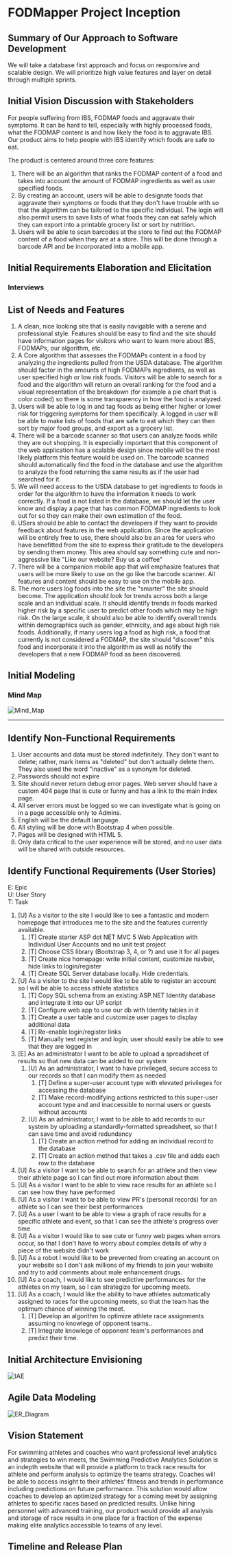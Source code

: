 FODMapper Project Inception
=====================================

## Summary of Our Approach to Software Development

We will take a database first approach and focus on responsive and scalable design. We will prioritize high value features and layer on detail through multiple sprints.

## Initial Vision Discussion with Stakeholders

For people suffering from IBS, FODMAP foods and aggravate their symptoms. It can be hard to tell, especially with highly processed foods, what the FODMAP content is and how likely the food is to aggravate IBS. Our product aims to help people with IBS identify which foods are safe to eat.

The product is centered around three core features:

1. There will be an algorithm that ranks the FODMAP content of a food and takes into account the amount of FODMAP ingredients as well as user specified foods.
2. By creating an account, users will be able to designate foods that aggravate their symptoms or foods that they don't have trouble with so that the algorithm can be tailored to the specific individual. The login will also permit users to save lists of what foods they can eat safely which they can export into a printable grocery list or sort by nutrition.
3. Users will be able to scan barcodes at the store to find out the FODMAP content of a food when they are at a store. This will be done through a barcode API and be incorporated into a mobile app.

## Initial Requirements Elaboration and Elicitation

### Interviews

## List of Needs and Features

1. A clean, nice looking site that is easily navigable with a serene and professional style. Features should be easy to find and the site should have information pages for visitors who want to learn more about IBS, FODMAPs, our algorithm, etc.
2. A Core algorithm that assesses the FODMAPs content in a food by analyzing the ingredients pulled from the USDA database. The algorithm should factor in the amounts of high FODMAPs ingredients, as well as user specified high or low risk foods. Visitors will be able to search for a food and the algorithm will return an overall ranking for the food and a visual representation of the breakdown (for example a pie chart that is color coded) so there is some transparency in how the food is analyzed.
3. Users will be able to log in and tag foods as being either higher or lower risk for triggering symptoms for them specifically. A logged in user will be able to make lists of foods that are safe to eat which they can then sort by major food groups, and export as a grocery list.
4. There will be a barcode scanner so that users can analyze foods while they are out shopping. It is especially important that this component of the web application has a scalable design since mobile will be the most likely platform this feature would be used on. The barcode scanned should automatically find the food in the database and use the algorithm to analyze the food returning the same results as if the user had searched for it.
5. We will need access to the USDA database to get ingredients to foods in order for the algorithm to have the information it needs to work correctly. If a food is not listed in the database, we should let the user know and display a page that has common FODMAP ingredients to look out for so they can make their own estimation of the food.
6. USers should be able to contact the developers if they want to provide feedback about features in the web application. Since the application will be entirely free to use, there should also be an area for users who have benefitted from the site to express their gratitude to the developers by sending them money. This area should say something cute and non-aggressive like "Like our website? Buy us a coffee"
7. There will be  a companion mobile app that will emphasize features that users will be more likely to use on the go like the barcode scanner. All features and content should be easy to use on the mobile app.
8. The more users log foods into the site the "smarter" the site should become. The application should look for trends across both a large scale and an individual scale. It should identify trends in foods marked higher risk by a specific user to predict other foods which may be high risk. On the large scale, it should also be able to identify overall trends within demographics such as gender, ethnicity, and age about high risk foods. Additionally, if many users log a food as high risk, a food that currently is not considered a FODMAP, the site should "discover" this food and incorporate it into the algorithm as well as notify the developers that a new FODMAP food as been discovered.

## Initial Modeling

### Mind Map
![Mind_Map](milestone_03/Mindmap.jpg)

_____________________________________________________________________________________________________________________________________

## Identify Non-Functional Requirements

1. User accounts and data must be stored indefinitely.  They don't want to delete; rather, mark items as "deleted" but don't actually delete them.  They also used the word "inactive" as a synonym for deleted.
2. Passwords should not expire
3. Site should never return debug error pages.  Web server should have a custom 404 page that is cute or funny and has a link to the main index page.
4. All server errors must be logged so we can investigate what is going on in a page accessible only to Admins.
5. English will be the default language.
6. All styling will be done with Bootstrap 4 when possible.
7. Pages will be designed with HTML 5.
8. Only data critical to the user experience will be stored, and no user data will be shared with outside resources.

## Identify Functional Requirements (User Stories)

E: Epic  
U: User Story  
T: Task  

1. [U] As a visitor to the site I would like to see a fantastic and modern homepage that introduces me to the site and the features currently available.
   1. [T] Create starter ASP dot NET MVC 5 Web Application with Individual User Accounts and no unit test project
   2. [T] Choose CSS library (Bootstrap 3, 4, or ?) and use it for all pages
   3. [T] Create nice homepage: write initial content, customize navbar, hide links to login/register
   4. [T] Create SQL Server database locally. Hide credentials.
2. [U] As a visitor to the site I would like to be able to register an account so I will be able to access athlete statistics
   1. [T] Copy SQL schema from an existing ASP.NET Identity database and integrate it into our UP script
   2. [T] Configure web app to use our db with Identity tables in it
   3. [T] Create a user table and customize user pages to display additional data
   4. [T] Re-enable login/register links
   5. [T] Manually test register and login; user should easily be able to see that they are logged in
3. [E] As an administrator I want to be able to upload a spreadsheet of results so that new data can be added to our system
   1. [U] As an administrator, I want to have privileged, secure access to our records so that I can modify them as needed
      1. [T] Define a super-user account type with elevated privileges for accessing the database
      2. [T] Make record-modifying actions restricted to this super-user account type and and inaccessible to normal users or guests without accounts
   2. [U] As an administrator, I want to be able to add records to our system by uploading a standardly-formatted spreadsheet, so that I can save time and avoid redundancy
      1. [T] Create an action method for adding an individual record to the database
      2. [T] Create an action method that takes a .csv file and adds each row to the database
4. [U] As a visitor I want to be able to search for an athlete and then view their athlete page so I can find out more information about them
5. [U] As a visitor I want to be able to view race results for an athlete so I can see how they have performed
6. [U] As a visitor I want to be able to view PR's (personal records) for an athlete so I can see their best performances
7. [U] As a user I want to be able to view a graph of race results for a specific athlete and event, so that I can see the athlete's progress over time
8. [U] As a visitor I would like to see cute or funny web pages when errors occur, so that I don't have to worry about complex details of why a piece of the website didn't work
9. [U] As a robot I would like to be prevented from creating an account on your website so I don't ask millions of my friends to join your website and try to add comments about male enhancement drugs.
10. [U] As a coach, I would like to see predictive performances for the athletes on my team, so I can strategize for upcoming meets.
11. [U] As a coach, I would like the ability to have athletes automatically assigned to races for the upcoming meets, so that the team has the optimum chance of winning the meet.
	1. [T] Develop an algorithm to optimize athlete race assignments assuming no knowlege of opponent teams..
	2. [T] Integrate knowlege of opponent team's performances and predict their time.

## Initial Architecture Envisioning
![IAE](IAE.jpg)

## Agile Data Modeling
![ER_Diagram](erdiagram.jpg)

## Vision Statement
For swimming athletes and coaches who want professional level analytics and strategies to win meets, the Swimming Predictive Analytics Solution is an indepth website that will provide a platform to track race results for athlete and perform analysis to optimize the teams strategy. Coaches will be able to access insight to their athletes' fitness and trends in performance including predictions on future performance. This solution would allow coaches to develop an optimized strategy for a coming meet by assigning athletes to specific races based on predicted results. Unlike hiring personnel with advanced training, our product would provide all analysis and storage of race results in one place for a fraction of the expense making elite analytics accessible to teams of any level.

## Timeline and Release Plan


